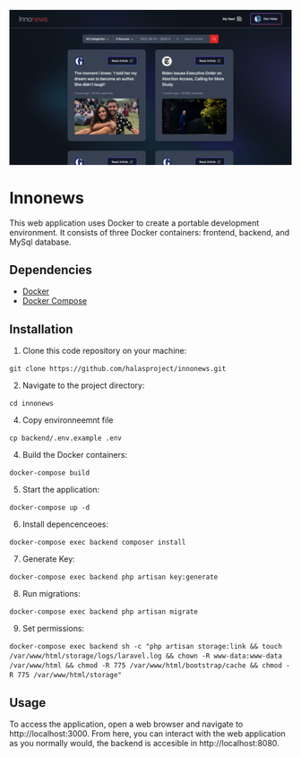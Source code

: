 <p align="center">
   <img src="https://raw.githubusercontent.com/HalasProject/innonews/main/landing_page.png" />
</p>

# Innonews

This web application uses Docker to create a portable development environment. It consists of three Docker containers: frontend, backend, and MySql database.

## Dependencies

- [Docker](https://www.docker.com/)
- [Docker Compose](https://docs.docker.com/compose/)

## Installation

1. Clone this code repository on your machine:

`git clone https://github.com/halasproject/innonews.git`

2. Navigate to the project directory:

`cd innonews`

4. Copy environneemnt file

`cp backend/.env.example .env`

4. Build the Docker containers:

`docker-compose build`

5. Start the application:

`docker-compose up -d`

6. Install depencenceoes:

`docker-compose exec backend composer install`

7. Generate Key:

`docker-compose exec backend php artisan key:generate`

8. Run migrations:

`docker-compose exec backend php artisan migrate`

9. Set permissions:

`docker-compose exec backend sh -c "php artisan storage:link && touch /var/www/html/storage/logs/laravel.log && chown -R www-data:www-data /var/www/html && chmod -R 775 /var/www/html/bootstrap/cache && chmod -R 775 /var/www/html/storage"`
## Usage

To access the application, open a web browser and navigate to http://localhost:3000. From here, you can interact with the web application as you normally would,
the backend is accesible in  http://localhost:8080.
